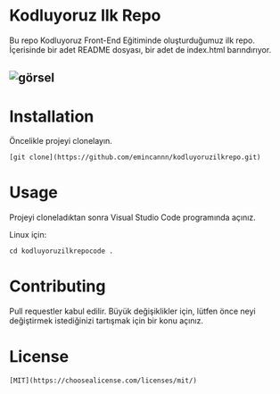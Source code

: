 # Kodluyoruz Ilk Repo
Bu repo Kodluyoruz Front-End Eğitiminde oluşturduğumuz ilk repo. İçerisinde bir adet README dosyası, bir adet de index.html barındırıyor.

![görsel](https://lh5.googleusercontent.com/HepMMIbQ_RG25lTSLxVxFuRAYtIPpTzkXfLFsNKIDET-69JpGkIFLtc2cpfWrI56qafMwSh06xcuQw5eOXMidLzKllCyEGFevUul4m0zGa_kxg-9eZe8FCj4hXA_ykrelA=w740)
---
# Installation
Öncelikle projeyi clonelayın.

    [git clone](https://github.com/emincannn/kodluyoruzilkrepo.git) 

# Usage
Projeyi cloneladıktan sonra Visual Studio Code programında açınız.

Linux için:

    cd kodluyoruzilkrepocode .

# Contributing
Pull requestler kabul edilir. Büyük değişiklikler için, lütfen önce neyi değiştirmek istediğinizi tartışmak için bir konu açınız.

# License
    [MIT](https://choosealicense.com/licenses/mit/)


